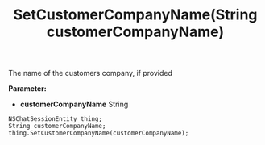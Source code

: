 ﻿---
uid: crmscript_ref_NSChatSessionEntity_SetCustomerCompanyName
title: SetCustomerCompanyName(String customerCompanyName)
intellisense: NSChatSessionEntity.SetCustomerCompanyName
keywords: NSChatSessionEntity, GetCustomerCompanyName
so.topic: reference
---

The name of the customers company, if provided

**Parameter:** 
 - **customerCompanyName** String

```crmscript
NSChatSessionEntity thing;
String customerCompanyName;
thing.SetCustomerCompanyName(customerCompanyName);
```

